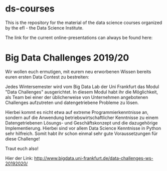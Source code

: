 # ds-courses
This is the repository for the material of the data science courses organized by the efl - the Data Science Institute.

The link for the current online-presentations can always be found here:




# Big Data Challenges 2019/20

Wir wollen euch ermutigen, mit eurem neu erworbenen Wissen bereits euren ersten Data Contest zu bestreiten:

Jedes Wintersemester wird vom Big Data Lab der Uni Frankfurt das Modul "Data Challenges" ausgerichtet.
In diesem Modul habt ihr die Möglichkeit, als Team bei einer der üblicherweise von Unternehmen angebotenen Challenges aufzutreten und datengetriebene Probleme zu lösen. 

Hierbei kommt es nicht etwa auf extreme Programmierkenntnisse an, sondern auf die Anwendung betriebswirtschaftlicher Kenntnisse zu einem Datengetriebenen Lösungs- und Geschäftskonzept und die dazugehörige Implementierung. Hierbei sind vor allem Data Science Kenntnisse in Python sehr hilfreich. Somit habt ihr schon einmal sehr gute Voraussetzungen für diese Challenge! 

Traut euch also!

Hier der Link: http://www.bigdata.uni-frankfurt.de/data-challenges-ws-20192020/
